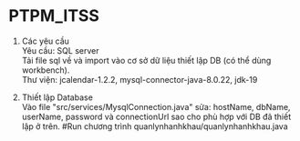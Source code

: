 # PTPM_ITSS
1. Các yêu cầu  
Yêu cầu: SQL server  
Tải file sql về và import vào cơ sở dữ liệu thiết lập DB (có thể dùng workbench).  
Thư viện: jcalendar-1.2.2, mysql-connector-java-8.0.22, jdk-19 


2. Thiết lập Database  
Vào file "src/services/MysqlConnection.java" sửa: hostName, dbName, userName, password và connectionUrl sao cho phù hợp với DB đã thiết lập ở trên.
#Run chương trình
quanlynhanhkhau/quanlynhanhkhau.java

